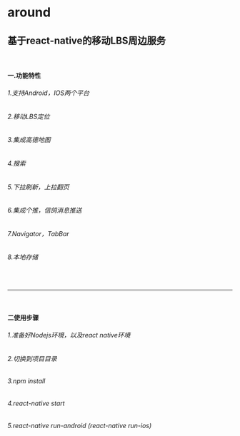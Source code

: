 # around
<h2>基于react-native的移动LBS周边服务</h2>
<br/>
<h4>一.功能特性</h4>
<h6>1.支持Android，IOS两个平台</h6>
<h6>2.移动LBS定位</h6>
<h6>3.集成高德地图</h6>
<h6>4.搜索</h6>
<h6>5.下拉刷新，上拉翻页</h6>
<h6>6.集成个推，信鸽消息推送</h6>
<h6>7.Navigator，TabBar</h6>
<h6>8.本地存储</h6>
<br/>
<hr/>
<br/>
<h4>二使用步骤</h4>
<h6>1.准备好Nodejs环境，以及react native环境</h6>
<h6>2.切换到项目目录</h6>
<h6>3.npm install</h6>
<h6>4.react-native start</h6>
<h6>5.react-native run-android (react-native run-ios)</h6>
